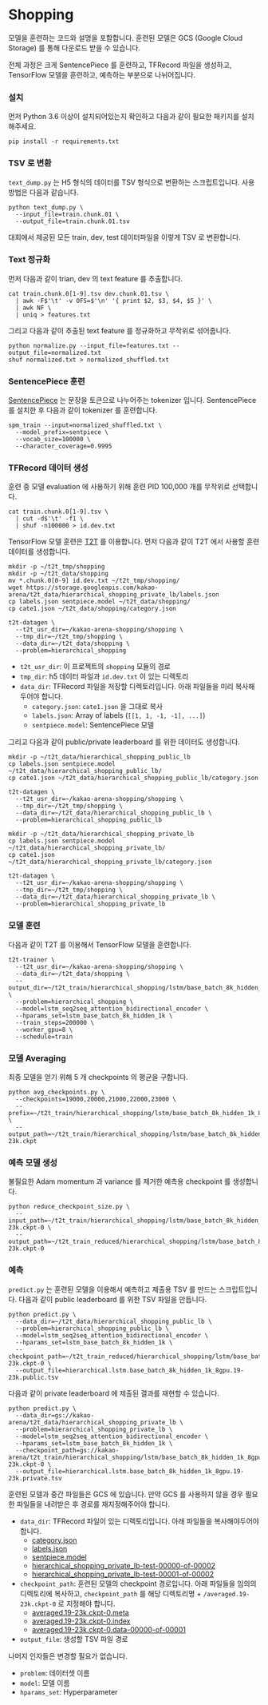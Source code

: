 # Shopping

모델을 훈련하는 코드와 설명을 포함합니다.
훈련된 모델은 GCS (Google Cloud Storage) 를 통해 다운로드 받을 수 있습니다.

전체 과정은 크게 SentencePiece 를 훈련하고, TFRecord 파일을 생성하고, TensorFlow 모델을 훈련하고, 예측하는 부분으로 나뉘어집니다.

### 설치

먼저 Python 3.6 이상이 설치되어있는지 확인하고 다음과 같이 필요한 패키지를 설치해주세요.

```
pip install -r requirements.txt
```

### TSV 로 변환

`text_dump.py` 는 H5 형식의 데이터를 TSV 형식으로 변환하는 스크립트입니다.
사용 방법은 다음과 같습니다.

```
python text_dump.py \
  --input_file=train.chunk.01 \
  --output_file=train.chunk.01.tsv
```

대회에서 제공된 모든 train, dev, test 데이터파일을 이렇게 TSV 로 변환합니다.

### Text 정규화

먼저 다음과 같이 trian, dev 의 text feature 를 추출합니다.

```
cat train.chunk.0[1-9].tsv dev.chunk.01.tsv \
  | awk -F$'\t' -v OFS=$'\n' '{ print $2, $3, $4, $5 }' \
  | awk NF \
  | uniq > features.txt
```

그리고 다음과 같이 추출된 text feature 를 정규화하고 무작위로 섞어줍니다.

```
python normalize.py --input_file=features.txt --output_file=normalized.txt
shuf normalized.txt > normalized_shuffled.txt
```

### SentencePiece 훈련

[SentencePiece](https://github.com/google/sentencepiece) 는 문장을 토큰으로 나누어주는 tokenizer 입니다.
SentencePiece 를 설치한 후 다음과 같이 tokenizer 를 훈련합니다.

```
spm_train --input=normalized_shuffled.txt \
  --model_prefix=sentpiece \
  --vocab_size=100000 \
  --character_coverage=0.9995
```

### TFRecord 데이터 생성

훈련 중 모델 evaluation 에 사용하기 위해 훈련 PID 100,000 개를 무작위로 선택합니다.

```
cat train.chunk.0[1-9].tsv \
  | cut -d$'\t' -f1 \
  | shuf -n100000 > id.dev.txt
```


TensorFlow 모델 훈련은 [T2T](https://github.com/tensorflow/tensor2tensor) 를 이용합니다.
먼저 다음과 같이 T2T 에서 사용할 훈련 데이터를 생성합니다.

```
mkdir -p ~/t2t_tmp/shopping
mkdir -p ~/t2t_data/shopping
mv *.chunk.0[0-9] id.dev.txt ~/t2t_tmp/shopping/
wget https://storage.googleapis.com/kakao-arena/t2t_data/hierarchical_shopping_private_lb/labels.json
cp labels.json sentpiece.model ~/t2t_data/shopping/
cp cate1.json ~/t2t_data/shopping/category.json

t2t-datagen \
  --t2t_usr_dir=~/kakao-arena-shopping/shopping \
  --tmp_dir=~/t2t_tmp/shopping \
  --data_dir=~/t2t_data/shopping \
  --problem=hierarchical_shopping
```

* `t2t_usr_dir`: 이 프로젝트의 `shopping` 모듈의 경로
* `tmp_dir`: h5 데이터 파일과 `id.dev.txt` 이 있는 디렉토리
* `data_dir`: TFRecord 파일을 저장할 디렉토리입니다. 아래 파일들을 미리 복사해두어야 합니다.
  * `category.json`: `cate1.json` 을 그대로 복사
  * `labels.json`: Array of labels (`[[1, 1, -1, -1], ...]`)
  * `sentpiece.model`: SentencePiece 모델

그리고 다음과 같이 public/private leaderboard 를 위한 데이터도 생성합니다.

```
mkdir -p ~/t2t_data/hierarchical_shopping_public_lb
cp labels.json sentpiece.model ~/t2t_data/hierarchical_shopping_public_lb/
cp cate1.json ~/t2t_data/hierarchical_shopping_public_lb/category.json

t2t-datagen \
  --t2t_usr_dir=~/kakao-arena-shopping/shopping \
  --tmp_dir=~/t2t_tmp/shopping \
  --data_dir=~/t2t_data/hierarchical_shopping_public_lb \
  --problem=hierarchical_shopping_public_lb
```

```
mkdir -p ~/t2t_data/hierarchical_shopping_private_lb
cp labels.json sentpiece.model ~/t2t_data/hierarchical_shopping_private_lb/
cp cate1.json ~/t2t_data/hierarchical_shopping_private_lb/category.json

t2t-datagen \
  --t2t_usr_dir=~/kakao-arena-shopping/shopping \
  --tmp_dir=~/t2t_tmp/shopping \
  --data_dir=~/t2t_data/hierarchical_shopping_private_lb \
  --problem=hierarchical_shopping_private_lb
```

### 모델 훈련

다음과 같이 T2T 를 이용해서 TensorFlow 모델을 훈련합니다.

```
t2t-trainer \
  --t2t_usr_dir=~/kakao-arena-shopping/shopping \
  --data_dir=~/t2t_data/shopping \
  --output_dir=~/t2t_train/hierarchical_shopping/lstm/base_batch_8k_hidden_1k_8gpu \
  --problem=hierarchical_shopping \
  --model=lstm_seq2seq_attention_bidirectional_encoder \
  --hparams_set=lstm_base_batch_8k_hidden_1k \
  --train_steps=200000 \
  --worker_gpu=8 \
  --schedule=train
```

### 모델 Averaging

최종 모델을 얻기 위해 5 개 checkpoints 의 평균을 구합니다.

```
python avg_checkpoints.py \
  --checkpoints=19000,20000,21000,22000,23000 \
  --prefix=~/t2t_train/hierarchical_shopping/lstm/base_batch_8k_hidden_1k_8gpu/model.ckpt- \
  --output_path=~/t2t_train/hierarchical_shopping/lstm/base_batch_8k_hidden_1k_8gpu/averaged.19-23k.ckpt
```

### 예측 모델 생성

불필요한 Adam momentum 과 variance 를 제거한 예측용 checkpoint 를 생성합니다.

```
python reduce_checkpoint_size.py \
  --input_path=~/t2t_train/hierarchical_shopping/lstm/base_batch_8k_hidden_1k_8gpu/averaged.19-23k.ckpt-0 \
  --output_path=~/t2t_train_reduced/hierarchical_shopping/lstm/base_batch_8k_hidden_1k_8gpu/averaged.19-23k.ckpt-0
```


### 예측

`predict.py` 는 훈련된 모델을 이용해서 예측하고 제출용 TSV 를 만드는 스크립트입니다.
다음과 같이 public leaderboard 를 위한 TSV 파일을 만듭니다.

```
python predict.py \
  --data_dir=~/t2t_data/hierarchical_shopping_public_lb \
  --problem=hierarchical_shopping_public_lb \
  --model=lstm_seq2seq_attention_bidirectional_encoder \
  --hparams_set=lstm_base_batch_8k_hidden_1k \
  --checkpoint_path=~/t2t_train_reduced/hierarchical_shopping/lstm/base_batch_8k_hidden_1k_8gpu/averaged.19-23k.ckpt-0 \
  --output_file=hierarchical.lstm.base_batch_8k_hidden_1k_8gpu.19-23k.public.tsv
```

다음과 같이 private leaderboard 에 제출된 결과를 재현할 수 있습니다.

```
python predict.py \
  --data_dir=gs://kakao-arena/t2t_data/hierarchical_shopping_private_lb \
  --problem=hierarchical_shopping_private_lb \
  --model=lstm_seq2seq_attention_bidirectional_encoder \
  --hparams_set=lstm_base_batch_8k_hidden_1k \
  --checkpoint_path=gs://kakao-arena/t2t_train/hierarchical_shopping/lstm/base_batch_8k_hidden_1k_8gpu/averaged.19-23k.ckpt-0 \
  --output_file=hierarchical.lstm.base_batch_8k_hidden_1k_8gpu.19-23k.private.tsv
```

훈련된 모델과 중간 파일들은 GCS 에 있습니다.
만약 GCS 를 사용하지 않을 경우 필요한 파일들을 내려받은 후 경로를 재지정해주어야 합니다.

* `data_dir`: TFRecord 파일이 있는 디렉토리입니다. 아래 파일들을 복사해야두어야 합니다.
  * [category.json](https://storage.googleapis.com/kakao-arena/t2t_data/hierarchical_shopping_private_lb/category.json)
  * [labels.json](https://storage.googleapis.com/kakao-arena/t2t_data/hierarchical_shopping_private_lb/labels.json)
  * [sentpiece.model](https://storage.googleapis.com/kakao-arena/t2t_data/hierarchical_shopping_private_lb/sentpiece.model)
  * [hierarchical_shopping_private_lb-test-00000-of-00002](https://storage.googleapis.com/kakao-arena/t2t_data/hierarchical_shopping_private_lb/hierarchical_shopping_private_lb-test-00000-of-00002)
  * [hierarchical_shopping_private_lb-test-00001-of-00002](https://storage.googleapis.com/kakao-arena/t2t_data/hierarchical_shopping_private_lb/hierarchical_shopping_private_lb-test-00001-of-00002)
* `checkpoint_path`: 훈련된 모델의 checkpoint 경로입니다. 아래 파일들을 임의의 디렉토리에 복사하고, `checkpoint_path` 를 해당 디렉토리명 + `/averaged.19-23k.ckpt-0` 로 지정해야 합니다.
  * [averaged.19-23k.ckpt-0.meta](https://storage.googleapis.com/kakao-arena/t2t_train/hierarchical_shopping/lstm/base_batch_8k_hidden_1k_8gpu/averaged.19-23k.ckpt-0.meta)
  * [averaged.19-23k.ckpt-0.index](https://storage.googleapis.com/kakao-arena/t2t_train/hierarchical_shopping/lstm/base_batch_8k_hidden_1k_8gpu/averaged.19-23k.ckpt-0.index)
  * [averaged.19-23k.ckpt-0.data-00000-of-00001](https://storage.googleapis.com/kakao-arena/t2t_train/hierarchical_shopping/lstm/base_batch_8k_hidden_1k_8gpu/averaged.19-23k.ckpt-0.data-00000-of-00001)
* `output_file`: 생성할 TSV 파일 경로

나머지 인자들은 변경할 필요가 없습니다.

* `problem`: 데이터셋 이름
* `model`: 모델 이름
* `hparams_set`: Hyperparameter
